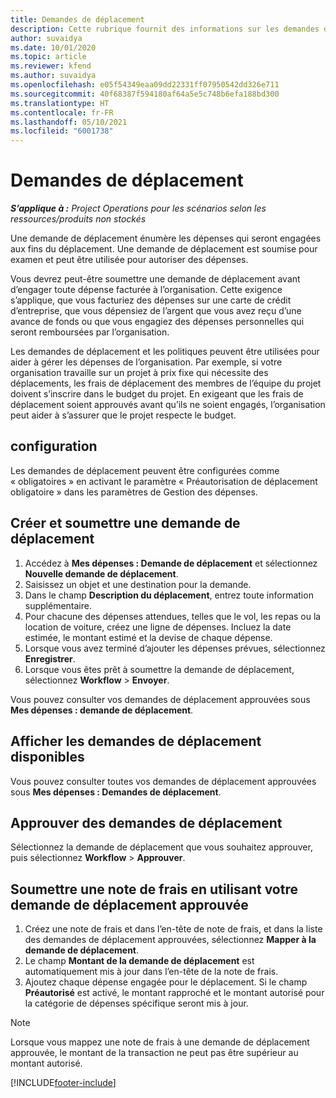 ```yaml
---
title: Demandes de déplacement
description: Cette rubrique fournit des informations sur les demandes de déplacement.
author: suvaidya
ms.date: 10/01/2020
ms.topic: article
ms.reviewer: kfend
ms.author: suvaidya
ms.openlocfilehash: e05f54349eaa09dd22331ff07950542dd326e711
ms.sourcegitcommit: 40f68387f594180af64a5e5c748b6efa188bd300
ms.translationtype: HT
ms.contentlocale: fr-FR
ms.lasthandoff: 05/10/2021
ms.locfileid: "6001738"
---
```

# <a name="travel-requisitions"></a>Demandes de déplacement

_**S’applique à :** Project Operations pour les scénarios selon les ressources/produits non stockés_

Une demande de déplacement énumère les dépenses qui seront engagées aux fins du déplacement. Une demande de déplacement est soumise pour examen et peut être utilisée pour autoriser des dépenses.

Vous devrez peut-être soumettre une demande de déplacement avant d’engager toute dépense facturée à l’organisation. Cette exigence s’applique, que vous facturiez des dépenses sur une carte de crédit d’entreprise, que vous dépensiez de l’argent que vous avez reçu d’une avance de fonds ou que vous engagiez des dépenses personnelles qui seront remboursées par l’organisation.

Les demandes de déplacement et les politiques peuvent être utilisées pour aider à gérer les dépenses de l’organisation. Par exemple, si votre organisation travaille sur un projet à prix fixe qui nécessite des déplacements, les frais de déplacement des membres de l’équipe du projet doivent s’inscrire dans le budget du projet. En exigeant que les frais de déplacement soient approuvés avant qu’ils ne soient engagés, l’organisation peut aider à s’assurer que le projet respecte le budget.

## <a name="configuration"></a>configuration 

Les demandes de déplacement peuvent être configurées comme « obligatoires » en activant le paramètre « Préautorisation de déplacement obligatoire » dans les paramètres de Gestion des dépenses. 

## <a name="create-and-submit-a-travel-requisition"></a>Créer et soumettre une demande de déplacement

1. Accédez à **Mes dépenses : Demande de déplacement** et sélectionnez **Nouvelle demande de déplacement**.
2. Saisissez un objet et une destination pour la demande.
3. Dans le champ **Description du déplacement**, entrez toute information supplémentaire. 
4. Pour chacune des dépenses attendues, telles que le vol, les repas ou la location de voiture, créez une ligne de dépenses. Incluez la date estimée, le montant estimé et la devise de chaque dépense. 
5. Lorsque vous avez terminé d’ajouter les dépenses prévues, sélectionnez **Enregistrer**.
6. Lorsque vous êtes prêt à soumettre la demande de déplacement, sélectionnez **Workflow** > **Envoyer**.

Vous pouvez consulter vos demandes de déplacement approuvées sous **Mes dépenses : demande de déplacement**. 

## <a name="view-available-travel-requisitions"></a>Afficher les demandes de déplacement disponibles

Vous pouvez consulter toutes vos demandes de déplacement approuvées sous **Mes dépenses : Demandes de déplacement**.

## <a name="approve-travel-requisitions"></a>Approuver des demandes de déplacement

Sélectionnez la demande de déplacement que vous souhaitez approuver, puis sélectionnez **Workflow** > **Approuver**.  

## <a name="submit-an-expense-report-using-your-approved-travel-requisition"></a>Soumettre une note de frais en utilisant votre demande de déplacement approuvée

1. Créez une note de frais et dans l’en-tête de note de frais, et dans la liste des demandes de déplacement approuvées, sélectionnez **Mapper à la demande de déplacement**.
2. Le champ **Montant de la demande de déplacement** est automatiquement mis à jour dans l’en-tête de la note de frais.
3. Ajoutez chaque dépense engagée pour le déplacement. Si le champ **Préautorisé** est activé, le montant rapproché et le montant autorisé pour la catégorie de dépenses spécifique seront mis à jour.

> [!NOTE]
> Lorsque vous mappez une note de frais à une demande de déplacement approuvée, le montant de la transaction ne peut pas être supérieur au montant autorisé. 


[!INCLUDE[footer-include](../includes/footer-banner.md)]